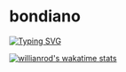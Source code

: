# bondiano

[![Typing SVG](https://readme-typing-svg.herokuapp.com?color=E911F7&center=true&vCenter=true&lines=Hello!+My+name+is+Vassilly.+)](https://git.io/typing-svg)

[![willianrod's wakatime stats](https://github-readme-stats.vercel.app/api/wakatime?username=bondiano&theme=synthwave&langs_count=5)](https://github.com/anuraghazra/github-readme-stats)
